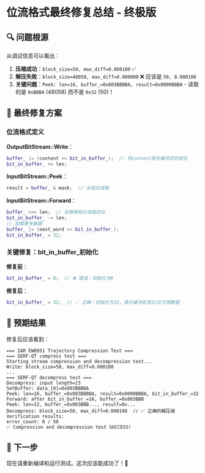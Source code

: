 # 位流格式最终修复总结 - 终极版

## 🔍 问题根源

从调试信息可以看出：

1. **压缩成功**：`block_size=50, max_diff=0.000100` ✅
2. **解压失败**：`block_size=48058, max_diff=0.000000` ❌ 应该是 `50, 0.000100`
3. **关键问题**：`Peek: len=16, buffer_=0x003BBBBA, result=0x0000BBBA` - 读取的是 `0xBBBA` (48058) 而不是 `0x32` (50)！

## 🔧 最终修复方案

### 位流格式定义

**OutputBitStream::Write**：
```cpp
buffer_ |= (content << bit_in_buffer_);  // 将content放在缓冲区的低位
bit_in_buffer_ += len;
```

**InputBitStream::Peek**：
```cpp
result = buffer_ & mask;  // 从低位读取
```

**InputBitStream::Forward**：
```cpp
buffer_ >>= len;  // 右移移除已读取的位
bit_in_buffer_ -= len;
// 加载更多数据
buffer_ |= (next_word << bit_in_buffer_);
bit_in_buffer_ = 32;
```

### 关键修复：bit_in_buffer_初始化

**修复前**：
```cpp
bit_in_buffer_ = 0;  // ❌ 错误：初始化为0
```

**修复后**：
```cpp
bit_in_buffer_ = 32;  // ✅ 正确：初始化为32，表示缓冲区有32位可用数据
```

## 🎯 预期结果

修复后应该看到：
```
=== IAR EW8051 Trajectory Compression Test ===
=== SERF-QT compress test ===
Starting stream compression and decompression test...
Write: block_size=50, max_diff=0.000100
...
=== SERF-QT decompress test ===
Decompress: input length=23
SetBuffer: data_[0]=0x003BBBBA
Peek: len=16, buffer_=0x003BBBBA, result=0x0000BBBA, bit_in_buffer_=32
Forward: after bit_in_buffer_=16, buffer_=0x003BBB
Peek: len=32, buffer_=0x003BBB..., result=0x...
Decompress: block_size=50, max_diff=0.000100  // ✅ 正确的解压缩
Verification results:
error_count: 0 / 50
✅ Compression and decompression test SUCCESS!
```

## 🚀 下一步

现在请重新编译和运行测试。这次应该能成功了！🤞


